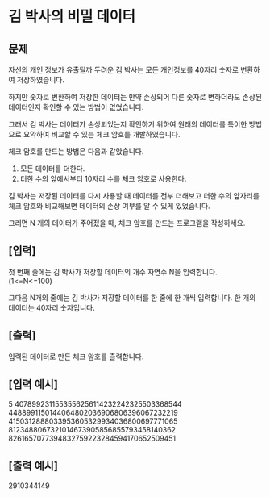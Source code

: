 # 김 박사의 비밀 데이터

## 문제 
자신의 개인 정보가 유출될까 두려운 김 박사는 모든 개인정보를 40자리 숫자로 변환하여 저장하였습니다.

하지만 숫자로 변환하여 저장한 데이터는 만약 손상되어 다른 숫자로 변하더라도 손상된 데이터인지 확인할 수 있는 방법이 없었습니다.

그래서 김 박사는 데이터가 손상되었는지 확인하기 위하여 원래의 데이터를 특이한 방법으로 요약하여 비교할 수 있는 체크 암호를 개발하였습니다.

체크 암호를 만드는 방법은 다음과 같았습니다.

1. 모든 데이터를 더한다.
2. 더한 수의 앞에서부터 10자리 수를 체크 암호로 사용한다.

김 박사는 저장된 데이터를 다시 사용할 때 데이터를 전부 더해보고 더한 수의 앞자리를 체크 암호와 비교해보면 데이터의 손상 여부를 알 수 있게 있었습니다.

그러면 N 개의 데이터가 주어졌을 때, 체크 암호를 만드는 프로그램을 작성하세요.

## [입력]
첫 번째 줄에는 김 박사가 저장할 데이터의 개수 자연수 N을 입력합니다.
(1<=N<=100)

그다음 N개의 줄에는 김 박사가 저장할 데이터를 한 줄에 한 개씩 입력합니다. 한 개의 데이터는 40자리 숫자입니다.

## [출력]
입력된 데이터로 만든 체크 암호를 출력합니다.

## [입력 예시]
5
4078992311553556256114232242325503368544
4488991150144064802036906806396067232219
4150312888033953605329934036800697771065
8123488067321014673905856855793458140362
8261657077394832759223284594170652509451

## [출력 예시]
2910344149
